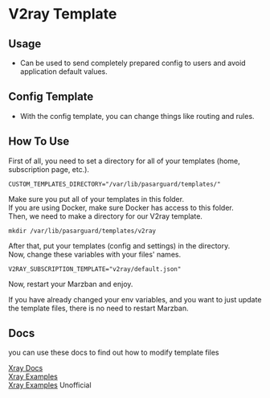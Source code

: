 # V2ray Template

## Usage

- Can be used to send completely prepared config to users and avoid application default values.

## Config Template

- With the config template, you can change things like routing and rules.

## How To Use

First of all, you need to set a directory for all of your templates (home, subscription page, etc.).

```shell
CUSTOM_TEMPLATES_DIRECTORY="/var/lib/pasarguard/templates/"
```

Make sure you put all of your templates in this folder.\
If you are using Docker, make sure Docker has access to this folder.\
Then, we need to make a directory for our V2ray template.

```shell
mkdir /var/lib/pasarguard/templates/v2ray
```

After that, put your templates (config and settings) in the directory.\
Now, change these variables with your files' names.

```shell
V2RAY_SUBSCRIPTION_TEMPLATE="v2ray/default.json"
```

Now, restart your Marzban and enjoy.

If you have already changed your env variables, and you want to just update the template files, there is no need to restart Marzban.

## Docs

you can use these docs to find out how to modify template files

[Xray Docs](https://xtls.github.io/en/) \
[Xray Examples](https://github.com/XTLS/Xray-examples) \
[Xray Examples](https://github.com/chika0801/Xray-examples) Unofficial
